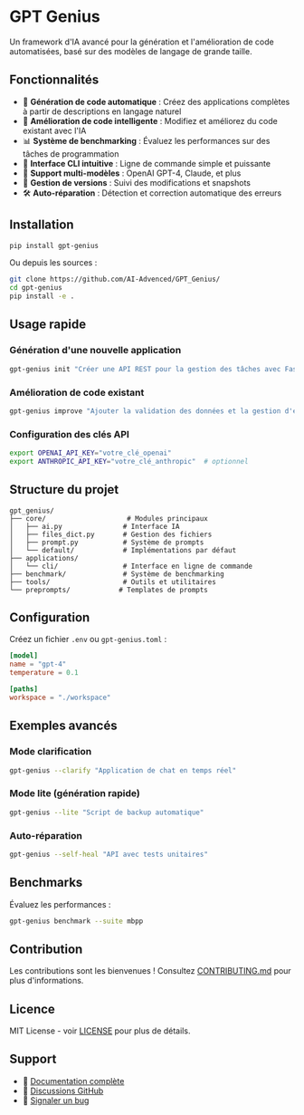 # GPT Genius

Un framework d'IA avancé pour la génération et l'amélioration de code automatisées, basé sur des modèles de langage de grande taille.

## Fonctionnalités

- 🚀 **Génération de code automatique** : Créez des applications complètes à partir de descriptions en langage naturel
- 🔧 **Amélioration de code intelligente** : Modifiez et améliorez du code existant avec l'IA
- 📊 **Système de benchmarking** : Évaluez les performances sur des tâches de programmation
- 🎯 **Interface CLI intuitive** : Ligne de commande simple et puissante
- 🧠 **Support multi-modèles** : OpenAI GPT-4, Claude, et plus
- 🔄 **Gestion de versions** : Suivi des modifications et snapshots
- 🛠️ **Auto-réparation** : Détection et correction automatique des erreurs

## Installation

```bash
pip install gpt-genius
```

Ou depuis les sources :

```bash
git clone https://github.com/AI-Advenced/GPT_Genius/
cd gpt-genius
pip install -e .
```

## Usage rapide

### Génération d'une nouvelle application

```bash
gpt-genius init "Créer une API REST pour la gestion des tâches avec FastAPI et SQLite"
```

### Amélioration de code existant

```bash
gpt-genius improve "Ajouter la validation des données et la gestion d'erreurs"
```

### Configuration des clés API

```bash
export OPENAI_API_KEY="votre_clé_openai"
export ANTHROPIC_API_KEY="votre_clé_anthropic"  # optionnel
```

## Structure du projet

```
gpt_genius/
├── core/                    # Modules principaux
│   ├── ai.py               # Interface IA
│   ├── files_dict.py       # Gestion des fichiers
│   ├── prompt.py           # Système de prompts
│   └── default/            # Implémentations par défaut
├── applications/
│   └── cli/                # Interface en ligne de commande
├── benchmark/              # Système de benchmarking
├── tools/                  # Outils et utilitaires
└── preprompts/            # Templates de prompts
```

## Configuration

Créez un fichier `.env` ou `gpt-genius.toml` :

```toml
[model]
name = "gpt-4"
temperature = 0.1

[paths]
workspace = "./workspace"
```

## Exemples avancés

### Mode clarification

```bash
gpt-genius --clarify "Application de chat en temps réel"
```

### Mode lite (génération rapide)

```bash
gpt-genius --lite "Script de backup automatique"
```

### Auto-réparation

```bash
gpt-genius --self-heal "API avec tests unitaires"
```

## Benchmarks

Évaluez les performances :

```bash
gpt-genius benchmark --suite mbpp
```

## Contribution

Les contributions sont les bienvenues ! Consultez [CONTRIBUTING.md](CONTRIBUTING.md) pour plus d'informations.

## Licence

MIT License - voir [LICENSE](LICENSE) pour plus de détails.

## Support

- 📖 [Documentation complète](https://docs.gpt-genius.com)
- 💬 [Discussions GitHub](https://github.com/gpt-genius/AI-Advenced/GPT_Genius/discussions)
- 🐛 [Signaler un bug](https://github.com/AI-Advenced/GPT_Genius/issues)
